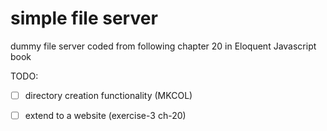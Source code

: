 # simple file server
dummy file server coded from following chapter 20 in Eloquent Javascript book

TODO:
- [ ] directory creation functionality (MKCOL)

- [ ] extend to a website (exercise-3 ch-20)
